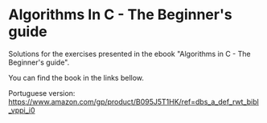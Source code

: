 # Algorithms In C - The Beginner's guide

Solutions for the exercises presented in the ebook "Algorithms in C - The Beginner's guide".

You can find the book in the links bellow.

Portuguese version:
https://www.amazon.com/gp/product/B095J5T1HK/ref=dbs_a_def_rwt_bibl_vppi_i0
